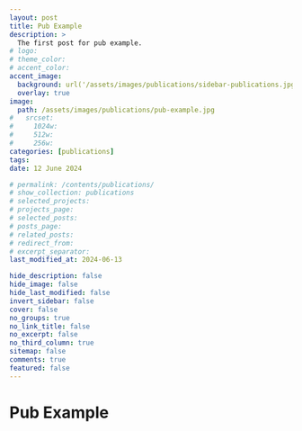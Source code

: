 ```yaml
---
layout: post
title: Pub Example
description: >
  The first post for pub example.
# logo:
# theme_color:
# accent_color:
accent_image:
  background: url('/assets/images/publications/sidebar-publications.jpg') center/cover
  overlay: true
image:
  path: /assets/images/publications/pub-example.jpg
#   srcset:
#     1024w:
#     512w:
#     256w:
categories: [publications]
tags:
date: 12 June 2024

# permalink: /contents/publications/
# show_collection: publications
# selected_projects:
# projects_page:
# selected_posts:
# posts_page:
# related_posts:
# redirect_from:
# excerpt_separator:
last_modified_at: 2024-06-13

hide_description: false
hide_image: false
hide_last_modified: false
invert_sidebar: false
cover: false
no_groups: true
no_link_title: false
no_excerpt: false
no_third_column: true
sitemap: false
comments: true
featured: false
---
```


# Pub Example
